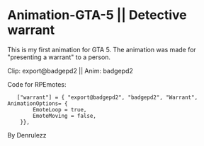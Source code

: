# Animation-GTA-5 || Detective warrant

This is my first animation for GTA 5. The animation was made for "presenting a warrant" to a person.

Clip: export@badgepd2 || Anim: badgepd2

Code for RPEmotes:
```
   ["warrant"] = { "export@badgepd2", "badgepd2", "Warrant", AnimationOptions= {
        EmoteLoop = true,
        EmoteMoving = false,
    }},

```


By Denrulezz
